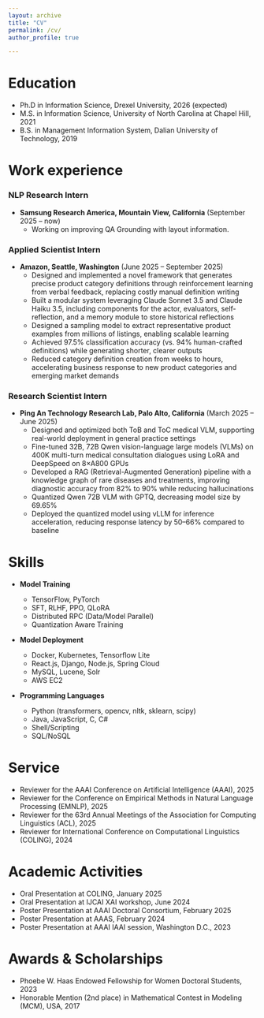 ```yaml
---
layout: archive
title: "CV"
permalink: /cv/
author_profile: true

---
```




Education
======
* Ph.D in Information Science, Drexel University, 2026 (expected)
* M.S. in Information Science, University of North Carolina at Chapel Hill, 2021
* B.S. in Management Information System, Dalian University of Technology, 2019

Work experience
======
### NLP Research Intern
* **Samsung Research America, Mountain View, California** (September 2025 – now)
  * Working on improving QA Grounding with layout information.

### Applied Scientist Intern
* **Amazon, Seattle, Washington** (June 2025 – September 2025)
  * Designed and implemented a novel framework that generates precise product category definitions through reinforcement learning from verbal feedback, replacing costly manual definition writing
  * Built a modular system leveraging Claude Sonnet 3.5 and Claude Haiku 3.5, including components for the actor, evaluators, self-reflection, and a memory module to store historical reflections
  * Designed a sampling model to extract representative product examples from millions of listings, enabling scalable learning
  * Achieved 97.5% classification accuracy (vs. 94% human-crafted definitions) while generating shorter, clearer outputs
  * Reduced category definition creation from weeks to hours, accelerating business response to new product categories and emerging market demands

### Research Scientist Intern
* **Ping An Technology Research Lab, Palo Alto, California** (March 2025 – June 2025)
  * Designed and optimized both ToB and ToC medical VLM, supporting real-world deployment in general practice settings
  * Fine-tuned 32B, 72B Qwen vision-language large models (VLMs) on 400K multi-turn medical consultation dialogues using LoRA and DeepSpeed on 8×A800 GPUs
  * Developed a RAG (Retrieval-Augmented Generation) pipeline with a knowledge graph of rare diseases and treatments, improving diagnostic accuracy from 82% to 90% while reducing hallucinations
  * Quantized Qwen 72B VLM with GPTQ, decreasing model size by 69.65%
  * Deployed the quantized model using vLLM for inference acceleration, reducing response latency by 50–66% compared to baseline
  
Skills
======

* **Model Training**
  * TensorFlow, PyTorch
  * SFT, RLHF, PPO, QLoRA
  * Distributed RPC (Data/Model Parallel)
  * Quantization Aware Training

* **Model Deployment**
  * Docker, Kubernetes, Tensorflow Lite
  * React.js, Django, Node.js, Spring Cloud
  * MySQL, Lucene, Solr
  * AWS EC2

* **Programming Languages**
  * Python (transformers, opencv, nltk, sklearn, scipy)
  * Java, JavaScript, C, C#
  * Shell/Scripting
  * SQL/NoSQL

Service
======

* Reviewer for the AAAI Conference on Artificial Intelligence (AAAI), 2025
* Reviewer for the Conference on Empirical Methods in Natural Language Processing (EMNLP), 2025
* Reviewer for the 63rd Annual Meetings of the Association for Computing Linguistics (ACL), 2025
* Reviewer for International Conference on Computational Linguistics (COLING), 2024

Academic Activities
======

* Oral Presentation at COLING, January 2025
* Oral Presentation at IJCAI XAI workshop, June 2024
* Poster Presentation at AAAI Doctoral Consortium, February 2025
* Poster Presentation at AAAS, February 2024
* Poster Presentation at AAAI IAAI session, Washington D.C., 2023

Awards & Scholarships
======

* Phoebe W. Haas Endowed Fellowship for Women Doctoral Students, 2023
* Honorable Mention (2nd place) in Mathematical Contest in Modeling (MCM), USA, 2017

